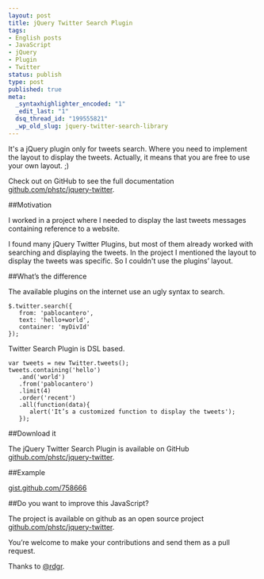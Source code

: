 ```yaml
--- 
layout: post
title: jQuery Twitter Search Plugin
tags: 
- English posts
- JavaScript
- jQuery
- Plugin
- Twitter
status: publish
type: post
published: true
meta: 
  _syntaxhighlighter_encoded: "1"
  _edit_last: "1"
  dsq_thread_id: "199555821"
  _wp_old_slug: jquery-twitter-search-library
---
```

It's a jQuery plugin only for tweets search. Where you need to implement the layout to display the tweets. Actually, it means that you are free to use your own layout. ;)
<!--more-->

Check out on GitHub to see the full documentation [github.com/phstc/jquery-twitter](https://github.com/phstc/jquery-twitter).

##Motivation

I worked in a project where I needed to display the last tweets messages containing reference to a website.

I found many jQuery Twitter Plugins, but most of them already worked with searching and displaying the tweets. In the project I mentioned the layout to display the tweets was specific. So I couldn't use the plugins’ layout.

##What’s the difference

The available plugins on the internet use an ugly syntax to search.

    $.twitter.search({
       from: 'pablocantero',
       text: 'hello+world',
       container: 'myDivId'
    });

Twitter Search Plugin is DSL based.

    var tweets = new Twitter.tweets();
    tweets.containing('hello')
       .and('world')
       .from('pablocantero')
       .limit(4)
       .order('recent')
       .all(function(data){
          alert('It’s a customized function to display the tweets');
       });

##Download it

The jQuery Twitter Search Plugin is available on GitHub [github.com/phstc/jquery-twitter](https://github.com/phstc/jquery-twitter).

##Example

[gist.github.com/758666](https://gist.github.com/758666)

##Do you want to improve this JavaScript?

The project is available on github as an open source project [github.com/phstc/jquery-twitter](https://github.com/phstc/jquery-twitter).

You’re welcome to make your contributions and send them as a pull request.

Thanks to [@rdgr](http://twitter.com/#!/rdgr).
